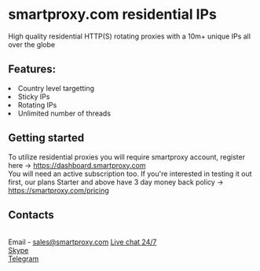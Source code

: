 # smartproxy.com residential IPs

High quality residential HTTP(S) rotating proxies with a 10m+ unique IPs all over the globe

## Features:
<li>Country level targetting
<li>Sticky IPs
<li>Rotating IPs
<li>Unlimited number of threads

## Getting started
To utilize residential proxies you will require smartproxy account, register here -> https://dashboard.smartproxy.com
<br>You will need an active subscription too. If you're interested in testing it out first, our plans Starter and above have 3 day money back policy -> https://smartproxy.com/pricing

## Contacts
<br>Email - sales@smartproxy.com
<a href="https://smartproxy.com">Live chat 24/7</a>
<br><a href="https://join.skype.com/invite/bZDHw4NZg2G9">Skype</a>
<br><a href="https://t.me/smartproxy_com">Telegram</a>

